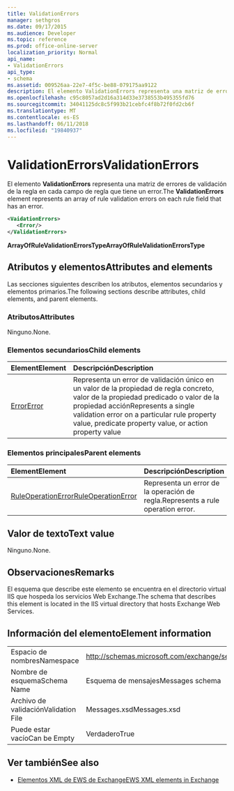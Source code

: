 ```yaml
---
title: ValidationErrors
manager: sethgros
ms.date: 09/17/2015
ms.audience: Developer
ms.topic: reference
ms.prod: office-online-server
localization_priority: Normal
api_name:
- ValidationErrors
api_type:
- schema
ms.assetid: 009526aa-22e7-4f5c-be88-079175aa9122
description: El elemento ValidationErrors representa una matriz de errores de validación de la regla en cada campo de regla que tiene un error.
ms.openlocfilehash: c95c8057ad2d16a314d33e3738553b495355fd76
ms.sourcegitcommit: 34041125dc8c5f993b21cebfc4f8b72f0fd2cb6f
ms.translationtype: MT
ms.contentlocale: es-ES
ms.lasthandoff: 06/11/2018
ms.locfileid: "19840937"
---
```

# <a name="validationerrors"></a><span data-ttu-id="26cf1-103">ValidationErrors</span><span class="sxs-lookup"><span data-stu-id="26cf1-103">ValidationErrors</span></span>

<span data-ttu-id="26cf1-104">El elemento **ValidationErrors** representa una matriz de errores de validación de la regla en cada campo de regla que tiene un error.</span><span class="sxs-lookup"><span data-stu-id="26cf1-104">The **ValidationErrors** element represents an array of rule validation errors on each rule field that has an error.</span></span> 
  
```XML
<VaidationErrors>
   <Error/>
</ValidationErrors>
```

 <span data-ttu-id="26cf1-105">**ArrayOfRuleValidationErrorsType**</span><span class="sxs-lookup"><span data-stu-id="26cf1-105">**ArrayOfRuleValidationErrorsType**</span></span>
## <a name="attributes-and-elements"></a><span data-ttu-id="26cf1-106">Atributos y elementos</span><span class="sxs-lookup"><span data-stu-id="26cf1-106">Attributes and elements</span></span>

<span data-ttu-id="26cf1-107">Las secciones siguientes describen los atributos, elementos secundarios y elementos primarios.</span><span class="sxs-lookup"><span data-stu-id="26cf1-107">The following sections describe attributes, child elements, and parent elements.</span></span>
  
### <a name="attributes"></a><span data-ttu-id="26cf1-108">Atributos</span><span class="sxs-lookup"><span data-stu-id="26cf1-108">Attributes</span></span>

<span data-ttu-id="26cf1-109">Ninguno.</span><span class="sxs-lookup"><span data-stu-id="26cf1-109">None.</span></span>
  
### <a name="child-elements"></a><span data-ttu-id="26cf1-110">Elementos secundarios</span><span class="sxs-lookup"><span data-stu-id="26cf1-110">Child elements</span></span>

|<span data-ttu-id="26cf1-111">**Element**</span><span class="sxs-lookup"><span data-stu-id="26cf1-111">**Element**</span></span>|<span data-ttu-id="26cf1-112">**Descripción**</span><span class="sxs-lookup"><span data-stu-id="26cf1-112">**Description**</span></span>|
|:-----|:-----|
|[<span data-ttu-id="26cf1-113">Error</span><span class="sxs-lookup"><span data-stu-id="26cf1-113">Error</span></span>](error.md) <br/> |<span data-ttu-id="26cf1-114">Representa un error de validación único en un valor de la propiedad de regla concreto, valor de la propiedad predicado o valor de la propiedad acción</span><span class="sxs-lookup"><span data-stu-id="26cf1-114">Represents a single validation error on a particular rule property value, predicate property value, or action property value</span></span>  <br/> |
   
### <a name="parent-elements"></a><span data-ttu-id="26cf1-115">Elementos principales</span><span class="sxs-lookup"><span data-stu-id="26cf1-115">Parent elements</span></span>

|<span data-ttu-id="26cf1-116">**Element**</span><span class="sxs-lookup"><span data-stu-id="26cf1-116">**Element**</span></span>|<span data-ttu-id="26cf1-117">**Descripción**</span><span class="sxs-lookup"><span data-stu-id="26cf1-117">**Description**</span></span>|
|:-----|:-----|
|[<span data-ttu-id="26cf1-118">RuleOperationError</span><span class="sxs-lookup"><span data-stu-id="26cf1-118">RuleOperationError</span></span>](ruleoperationerror.md) <br/> |<span data-ttu-id="26cf1-119">Representa un error de la operación de regla.</span><span class="sxs-lookup"><span data-stu-id="26cf1-119">Represents a rule operation error.</span></span>  <br/> |
   
## <a name="text-value"></a><span data-ttu-id="26cf1-120">Valor de texto</span><span class="sxs-lookup"><span data-stu-id="26cf1-120">Text value</span></span>

<span data-ttu-id="26cf1-121">Ninguno.</span><span class="sxs-lookup"><span data-stu-id="26cf1-121">None.</span></span>
  
## <a name="remarks"></a><span data-ttu-id="26cf1-122">Observaciones</span><span class="sxs-lookup"><span data-stu-id="26cf1-122">Remarks</span></span>

<span data-ttu-id="26cf1-123">El esquema que describe este elemento se encuentra en el directorio virtual IIS que hospeda los servicios Web Exchange.</span><span class="sxs-lookup"><span data-stu-id="26cf1-123">The schema that describes this element is located in the IIS virtual directory that hosts Exchange Web Services.</span></span>
  
## <a name="element-information"></a><span data-ttu-id="26cf1-124">Información del elemento</span><span class="sxs-lookup"><span data-stu-id="26cf1-124">Element information</span></span>

|||
|:-----|:-----|
|<span data-ttu-id="26cf1-125">Espacio de nombres</span><span class="sxs-lookup"><span data-stu-id="26cf1-125">Namespace</span></span>  <br/> |http://schemas.microsoft.com/exchange/services/2006/messages  <br/> |
|<span data-ttu-id="26cf1-126">Nombre de esquema</span><span class="sxs-lookup"><span data-stu-id="26cf1-126">Schema Name</span></span>  <br/> |<span data-ttu-id="26cf1-127">Esquema de mensajes</span><span class="sxs-lookup"><span data-stu-id="26cf1-127">Messages schema</span></span>  <br/> |
|<span data-ttu-id="26cf1-128">Archivo de validación</span><span class="sxs-lookup"><span data-stu-id="26cf1-128">Validation File</span></span>  <br/> |<span data-ttu-id="26cf1-129">Messages.xsd</span><span class="sxs-lookup"><span data-stu-id="26cf1-129">Messages.xsd</span></span>  <br/> |
|<span data-ttu-id="26cf1-130">Puede estar vacío</span><span class="sxs-lookup"><span data-stu-id="26cf1-130">Can be Empty</span></span>  <br/> |<span data-ttu-id="26cf1-131">Verdadero</span><span class="sxs-lookup"><span data-stu-id="26cf1-131">True</span></span>  <br/> |
   
## <a name="see-also"></a><span data-ttu-id="26cf1-132">Ver también</span><span class="sxs-lookup"><span data-stu-id="26cf1-132">See also</span></span>



- [<span data-ttu-id="26cf1-133">Elementos XML de EWS de Exchange</span><span class="sxs-lookup"><span data-stu-id="26cf1-133">EWS XML elements in Exchange</span></span>](ews-xml-elements-in-exchange.md)

